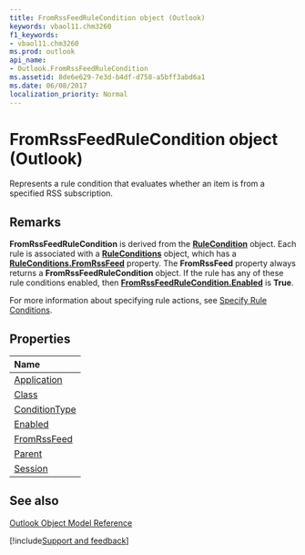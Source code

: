 ```yaml
---
title: FromRssFeedRuleCondition object (Outlook)
keywords: vbaol11.chm3260
f1_keywords:
- vbaol11.chm3260
ms.prod: outlook
api_name:
- Outlook.FromRssFeedRuleCondition
ms.assetid: 8de6e629-7e3d-b4df-d758-a5bff3abd6a1
ms.date: 06/08/2017
localization_priority: Normal
---
```



# FromRssFeedRuleCondition object (Outlook)

Represents a rule condition that evaluates whether an item is from a specified RSS subscription.


## Remarks

 **FromRssFeedRuleCondition** is derived from the **[RuleCondition](Outlook.RuleCondition.md)** object. Each rule is associated with a **[RuleConditions](Outlook.RuleConditions.md)** object, which has a **[RuleConditions.FromRssFeed](Outlook.RuleConditions.FromRssFeed.md)** property. The **FromRssFeed** property always returns a **FromRssFeedRuleCondition** object. If the rule has any of these rule conditions enabled, then **[FromRssFeedRuleCondition.Enabled](Outlook.FromRssFeedRuleCondition.Enabled.md)** is **True**.

For more information about specifying rule actions, see [Specify Rule Conditions](../outlook/How-to/Rules/specifying-rule-conditions.md).


## Properties



|Name|
|:-----|
|[Application](Outlook.FromRssFeedRuleCondition.Application.md)|
|[Class](Outlook.FromRssFeedRuleCondition.Class.md)|
|[ConditionType](Outlook.FromRssFeedRuleCondition.ConditionType.md)|
|[Enabled](Outlook.FromRssFeedRuleCondition.Enabled.md)|
|[FromRssFeed](Outlook.FromRssFeedRuleCondition.FromRssFeed.md)|
|[Parent](Outlook.FromRssFeedRuleCondition.Parent.md)|
|[Session](Outlook.FromRssFeedRuleCondition.Session.md)|

## See also


[Outlook Object Model Reference](overview/Outlook/object-model.md)

[!include[Support and feedback](~/includes/feedback-boilerplate.md)]